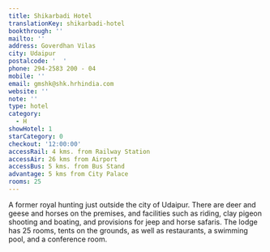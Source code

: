 ```yaml
---
title: Shikarbadi Hotel
translationKey: shikarbadi-hotel
bookthrough: ''
mailto: ''
address: Goverdhan Vilas
city: Udaipur
postalcode: '  '
phone: 294-2583 200 - 04
mobile: ''
email: gmshk@shk.hrhindia.com
website: ''
note: ''
type: hotel
category:
  - H
showHotel: 1
starCategory: 0
checkout: '12:00:00'
accessRail: 4 kms. from Railway Station
accessAir: 26 kms from Airport
accessBus: 5 kms. from Bus Stand
advantage: 5 kms from City Palace
rooms: 25
---
```

A former royal hunting just outside the city of Udaipur. There are deer and geese and horses on the premises, and facilities such as riding, clay pigeon shooting and boating, and provisions for jeep and horse safaris. The lodge has 25 rooms, tents on the grounds, as well as restaurants, a swimming pool, and a conference room.